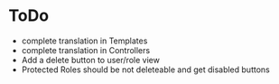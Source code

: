 ToDo
====
* complete translation in Templates
* complete translation in Controllers
* Add a delete button to user/role view
* Protected Roles should be not deleteable and get disabled buttons

